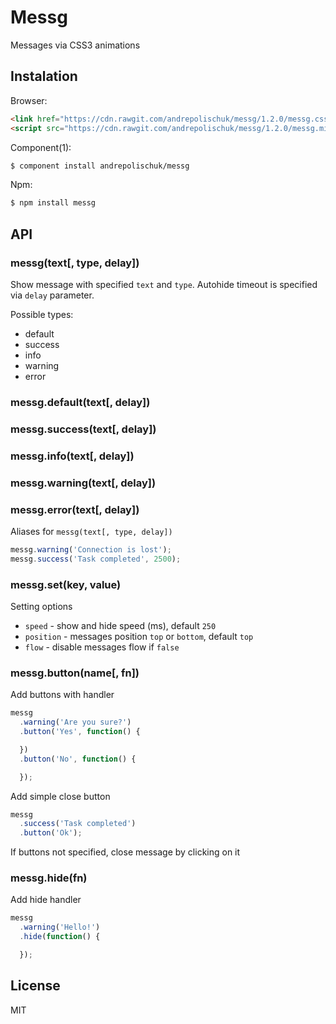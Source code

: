 # Messg

  Messages via CSS3 animations

## Instalation

  Browser:

```html
<link href="https://cdn.rawgit.com/andrepolischuk/messg/1.2.0/messg.css" rel="stylesheet">
<script src="https://cdn.rawgit.com/andrepolischuk/messg/1.2.0/messg.min.js"></script>
```

  Component(1):

```sh
$ component install andrepolischuk/messg
```

  Npm:

```sh
$ npm install messg
```

## API

### messg(text[, type, delay])

  Show message with specified `text` and `type`.
  Аutohide timeout is specified via `delay` parameter.

  Possible types:

  * default
  * success
  * info
  * warning
  * error

### messg.default(text[, delay])
### messg.success(text[, delay])
### messg.info(text[, delay])
### messg.warning(text[, delay])
### messg.error(text[, delay])

  Aliases for `messg(text[, type, delay])`

```js
messg.warning('Connection is lost');
messg.success('Task completed', 2500);
```

### messg.set(key, value)

  Setting options

  * `speed` - show and hide speed (ms), default `250`
  * `position` - messages position `top` or `bottom`, default `top`
  * `flow` - disable messages flow if `false`

### messg.button(name[, fn])

  Add buttons with handler

```js
messg
  .warning('Are you sure?')
  .button('Yes', function() {

  })
  .button('No', function() {

  });
```

  Add simple close button

```js
messg
  .success('Task completed')
  .button('Ok');
```

  If buttons not specified, close message by clicking on it

### messg.hide(fn)

  Add hide handler

```js
messg
  .warning('Hello!')
  .hide(function() {

  });
```

## License

  MIT

